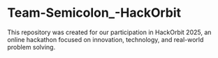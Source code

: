 # Team-Semicolon_-HackOrbit
This repository was created for our participation in HackOrbit 2025, an online hackathon focused on innovation, technology, and real-world problem solving.

